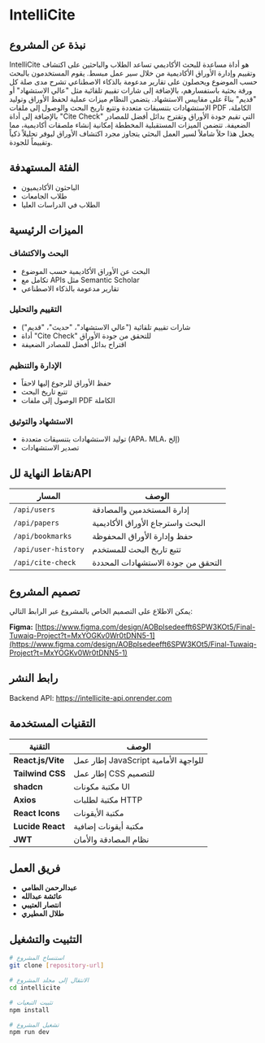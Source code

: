 # IntelliCite

## نبذة عن المشروع

IntelliCite هو أداة مساعدة للبحث الأكاديمي تساعد الطلاب والباحثين على اكتشاف وتقييم وإدارة الأوراق الأكاديمية من خلال سير عمل مبسط. يقوم المستخدمون بالبحث حسب الموضوع ويحصلون على تقارير مدعومة بالذكاء الاصطناعي تشرح مدى صلة كل ورقة بحثية باستفسارهم، بالإضافة إلى شارات تقييم تلقائية مثل "عالي الاستشهاد" أو "قديم" بناءً على مقاييس الاستشهاد. يتضمن النظام ميزات عملية لحفظ الأوراق وتوليد الاستشهادات بتنسيقات متعددة وتتبع تاريخ البحث والوصول إلى ملفات PDF الكاملة، بالإضافة إلى أداة "Cite Check" التي تقيم جودة الأوراق وتقترح بدائل أفضل للمصادر الضعيفة. تتضمن الميزات المستقبلية المخططة إمكانية إنشاء ملصقات أكاديمية، مما يجعل هذا حلاً شاملاً لسير العمل البحثي يتجاوز مجرد اكتشاف الأوراق ليوفر تحليلاً ذكياً وتقييماً للجودة.

## الفئة المستهدفة

- الباحثون الأكاديميون
- طلاب الجامعات
- الطلاب في الدراسات العليا


## الميزات الرئيسية

### البحث والاكتشاف
- البحث عن الأوراق الأكاديمية حسب الموضوع
- تكامل مع APIs مثل Semantic Scholar
- تقارير مدعومة بالذكاء الاصطناعي

### التقييم والتحليل
- شارات تقييم تلقائية ("عالي الاستشهاد"، "حديث"، "قديم")
- أداة "Cite Check" للتحقق من جودة الأوراق
- اقتراح بدائل أفضل للمصادر الضعيفة

### الإدارة والتنظيم
- حفظ الأوراق للرجوع إليها لاحقاً
- تتبع تاريخ البحث
- الوصول إلى ملفات PDF الكاملة

### الاستشهاد والتوثيق
- توليد الاستشهادات بتنسيقات متعددة (APA، MLA، إلخ)
- تصدير الاستشهادات





## نقاط النهاية للAPI

| المسار | الوصف |
|--------|--------|
| `/api/users` | إدارة المستخدمين والمصادقة |
| `/api/papers` | البحث واسترجاع الأوراق الأكاديمية |
| `/api/bookmarks` | حفظ وإدارة الأوراق المحفوظة |
| `/api/user-history` | تتبع تاريخ البحث للمستخدم |
| `/api/cite-check` | التحقق من جودة الاستشهادات المحددة |

## تصميم المشروع

يمكن الاطلاع على التصميم الخاص بالمشروع عبر الرابط التالي:

**Figma:** [https://www.figma.com/design/AOBplsedeefft6SPW3KOt5/Final-Tuwaiq-Project?t=MxYOGKv0Wr0tDNN5-1](https://www.figma.com/design/AOBplsedeefft6SPW3KOt5/Final-Tuwaiq-Project?t=MxYOGKv0Wr0tDNN5-1)

## رابط النشر

Backend API: https://intellicite-api.onrender.com

## التقنيات المستخدمة

| التقنية | الوصف |
|---------|--------|
| **React.js/Vite** | إطار عمل JavaScript للواجهة الأمامية |
| **Tailwind CSS** | إطار عمل CSS للتصميم |
| **shadcn** | مكتبة مكونات UI |
| **Axios** | مكتبة لطلبات HTTP |
| **React Icons** | مكتبة الأيقونات |
| **Lucide React** | مكتبة أيقونات إضافية |
| **JWT** | نظام المصادقة والأمان |

## فريق العمل

- **عبدالرحمن الطامي**
- **عائشة عبدالله**
- **انتصار العتيبي**
- **طلال المطيري**

## التثبيت والتشغيل

```bash
# استنساخ المشروع
git clone [repository-url]

# الانتقال إلى مجلد المشروع
cd intellicite

# تثبيت التبعيات
npm install

# تشغيل المشروع
npm run dev
```